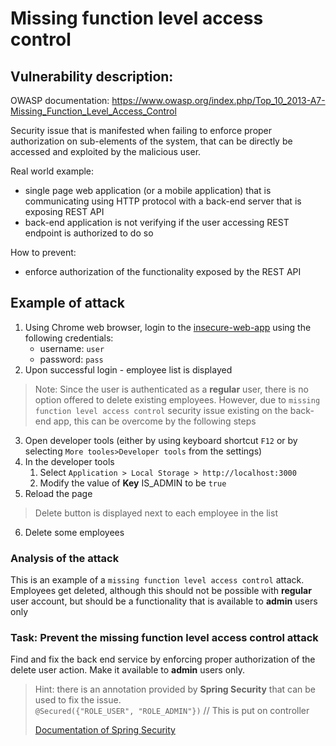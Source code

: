 Missing function level access control
============================

Vulnerability description:
---------------------------

OWASP documentation: https://www.owasp.org/index.php/Top_10_2013-A7-Missing_Function_Level_Access_Control

Security issue that is manifested when failing to enforce proper authorization on sub-elements of the system,
that can be directly be accessed and exploited by the malicious user. 

Real world example:
- single page web application (or a mobile application) that is communicating using HTTP protocol with a back-end server 
   that is exposing REST API
- back-end application is not verifying if the user accessing REST endpoint is authorized to do so
 
How to prevent:
- enforce authorization of the functionality exposed by the REST API 

Example of attack
------------------------

1. Using Chrome web browser, login to the [insecure-web-app](http://localhost:3000/) using the following credentials:
    - username: `user`
    - password: `pass`
2. Upon successful login - employee list is displayed

> Note: Since the user is authenticated as a **regular** user, there is no option offered to delete existing employees. However, due to `missing function level access control` security issue existing on the back-end app, this can be overcome by the following steps
3. Open developer tools (either by using keyboard shortcut `F12` or by selecting `More tooles>Developer tools` from the settings)
4. In the developer tools
    1. Select `Application > Local Storage > http://localhost:3000`
    2. Modify the value of **Key** IS_ADMIN to be `true`
5. Reload the page
> Delete button is displayed next to each employee in the list
6. Delete some employees

### Analysis of the attack

This is an example of a `missing function level access control` attack. Employees get deleted, although this should not be possible with **regular** user account, but should be a functionality that is available to **admin** users only

### Task: Prevent the **missing function level access control** attack

Find and fix the back end service by enforcing proper authorization of the delete user action. Make it available to **admin**
 users only.
 
> Hint: there is an annotation provided by **Spring Security** that can be used to fix the issue.   
`@Secured({"ROLE_USER", "ROLE_ADMIN"})` // This is put on controller
>
> [Documentation of Spring Security](http://docs.spring.io/spring-security/site/docs/4.1.3.BUILD-SNAPSHOT/reference/htmlsingle/)
